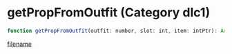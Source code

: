 # getPropFromOutfit (Category dlc1)

```js
function getPropFromOutfit(outfit: number, slot: int, item: intPtr): Array
```

[filename](getPropFromOutfit_m.md ':include')
